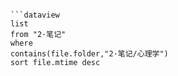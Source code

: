 
```ad-col2

```dataview
list
from "2·笔记"
where
contains(file.folder,"2·笔记/心理学")
sort file.mtime desc
````